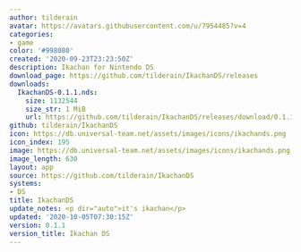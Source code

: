 ```yaml
---
author: tilderain
avatar: https://avatars.githubusercontent.com/u/7954485?v=4
categories:
- game
color: '#998080'
created: '2020-09-23T23:23:50Z'
description: Ikachan for Nintendo DS
download_page: https://github.com/tilderain/IkachanDS/releases
downloads:
  IkachanDS-0.1.1.nds:
    size: 1132544
    size_str: 1 MiB
    url: https://github.com/tilderain/IkachanDS/releases/download/0.1.1/IkachanDS-0.1.1.nds
github: tilderain/IkachanDS
icon: https://db.universal-team.net/assets/images/icons/ikachands.png
icon_index: 195
image: https://db.universal-team.net/assets/images/icons/ikachands.png
image_length: 630
layout: app
source: https://github.com/tilderain/IkachanDS
systems:
- DS
title: IkachanDS
update_notes: <p dir="auto">it's ikachan</p>
updated: '2020-10-05T07:30:15Z'
version: 0.1.1
version_title: Ikachan DS
---
```

